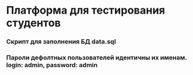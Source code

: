 # Платформа для тестирования студентов
### Скрипт для заполнения БД data.sql
### Пароли дефолтных пользователей идентичны их именам.  login: admin, password: admin
